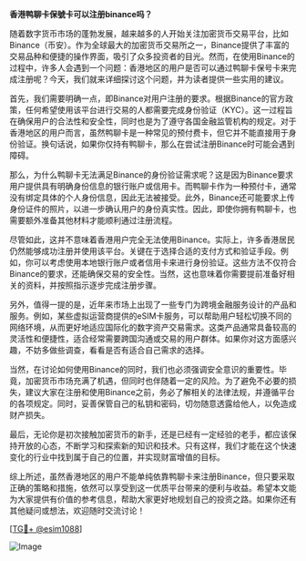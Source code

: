 **香港鸭聊卡保號卡可以注册binance吗？**

随着数字货币市场的蓬勃发展，越来越多的人开始关注加密货币交易平台，比如Binance（币安）。作为全球最大的加密货币交易所之一，Binance提供了丰富的交易品种和便捷的操作界面，吸引了众多投资者的目光。然而，在使用Binance的过程中，许多人会遇到一个问题：香港地区的用户是否可以通过鸭聊卡保号卡来完成注册呢？今天，我们就来详细探讨这个问题，并为读者提供一些实用的建议。

首先，我们需要明确一点，即Binance对用户注册的要求。根据Binance的官方政策，任何希望使用该平台进行交易的人都需要完成身份验证（KYC）。这一过程旨在确保用户的合法性和安全性，同时也是为了遵守各国金融监管机构的规定。对于香港地区的用户而言，虽然鸭聊卡是一种常见的预付费卡，但它并不能直接用于身份验证。换句话说，如果你仅持有鸭聊卡，那么在尝试注册Binance时可能会遇到障碍。

那么，为什么鸭聊卡无法满足Binance的身份验证需求呢？这是因为Binance要求用户提供具有明确身份信息的银行账户或信用卡。而鸭聊卡作为一种预付卡，通常没有绑定具体的个人身份信息，因此无法被接受。此外，Binance还可能要求上传身份证件的照片，以进一步确认用户的身份真实性。因此，即使你拥有鸭聊卡，也需要额外准备其他材料才能顺利通过注册流程。

尽管如此，这并不意味着香港用户完全无法使用Binance。实际上，许多香港居民仍然能够成功注册并使用该平台。关键在于选择合适的支付方式和验证手段。例如，你可以考虑使用本地银行账户或者信用卡来进行身份验证。这些方法不仅符合Binance的要求，还能确保交易的安全性。当然，这也意味着你需要提前准备好相关的资料，并按照指示逐步完成注册步骤。

另外，值得一提的是，近年来市场上出现了一些专门为跨境金融服务设计的产品和服务。例如，某些虚拟运营商提供的eSIM卡服务，可以帮助用户轻松切换不同的网络环境，从而更好地适应国际化的数字资产交易需求。这类产品通常具备较高的灵活性和便捷性，适合经常需要跨国沟通或交易的用户群体。如果你对这方面感兴趣，不妨多做些调查，看看是否有适合自己需求的选择。

当然，在讨论如何使用Binance的同时，我们也必须强调安全意识的重要性。毕竟，加密货币市场充满了机遇，但同时也伴随着一定的风险。为了避免不必要的损失，建议大家在注册和使用Binance之前，务必了解相关的法律法规，并遵循平台的各项规定。同时，妥善保管自己的私钥和密码，切勿随意透露给他人，以免造成财产损失。

最后，无论你是初次接触加密货币的新手，还是已经有一定经验的老手，都应该保持开放的心态，不断学习和探索新的知识和技术。只有这样，我们才能在这个快速变化的行业中找到属于自己的位置，并实现财富增值的目标。

综上所述，虽然香港地区的用户不能单纯依靠鸭聊卡来注册Binance，但只要采取正确的策略和措施，依然可以享受到这一优质平台带来的便利与收益。希望本文能为大家提供有价值的参考信息，帮助大家更好地规划自己的投资之路。如果你还有其他疑问或想法，欢迎随时交流讨论！

[[TG💪+ @esim1088](https://t.me/s/esim1088)]

![Image](https://i.postimg.cc/4NQfJmqS/Snipaste-2025-05-13-00-14-12.png)